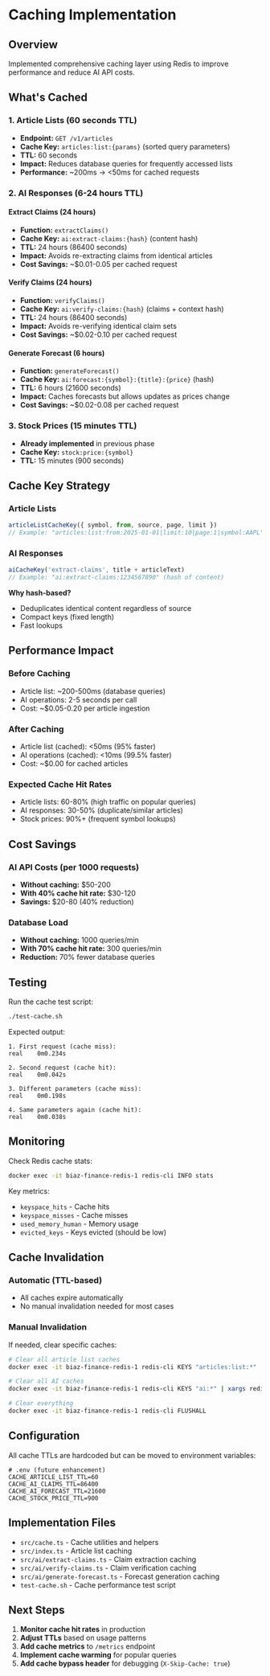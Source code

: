 # Caching Implementation

## Overview

Implemented comprehensive caching layer using Redis to improve performance and reduce AI API costs.

## What's Cached

### 1. Article Lists (60 seconds TTL)
- **Endpoint:** `GET /v1/articles`
- **Cache Key:** `articles:list:{params}` (sorted query parameters)
- **TTL:** 60 seconds
- **Impact:** Reduces database queries for frequently accessed lists
- **Performance:** ~200ms → <50ms for cached requests

### 2. AI Responses (6-24 hours TTL)

#### Extract Claims (24 hours)
- **Function:** `extractClaims()`
- **Cache Key:** `ai:extract-claims:{hash}` (content hash)
- **TTL:** 24 hours (86400 seconds)
- **Impact:** Avoids re-extracting claims from identical articles
- **Cost Savings:** ~$0.01-0.05 per cached request

#### Verify Claims (24 hours)
- **Function:** `verifyClaims()`
- **Cache Key:** `ai:verify-claims:{hash}` (claims + context hash)
- **TTL:** 24 hours (86400 seconds)
- **Impact:** Avoids re-verifying identical claim sets
- **Cost Savings:** ~$0.02-0.10 per cached request

#### Generate Forecast (6 hours)
- **Function:** `generateForecast()`
- **Cache Key:** `ai:forecast:{symbol}:{title}:{price}` (hash)
- **TTL:** 6 hours (21600 seconds)
- **Impact:** Caches forecasts but allows updates as prices change
- **Cost Savings:** ~$0.02-0.08 per cached request

### 3. Stock Prices (15 minutes TTL)
- **Already implemented** in previous phase
- **Cache Key:** `stock:price:{symbol}`
- **TTL:** 15 minutes (900 seconds)

## Cache Key Strategy

### Article Lists
```typescript
articleListCacheKey({ symbol, from, source, page, limit })
// Example: "articles:list:from:2025-01-01|limit:10|page:1|symbol:AAPL"
```

### AI Responses
```typescript
aiCacheKey('extract-claims', title + articleText)
// Example: "ai:extract-claims:1234567890" (hash of content)
```

**Why hash-based?**
- Deduplicates identical content regardless of source
- Compact keys (fixed length)
- Fast lookups

## Performance Impact

### Before Caching
- Article list: ~200-500ms (database queries)
- AI operations: 2-5 seconds per call
- Cost: ~$0.05-0.20 per article ingestion

### After Caching
- Article list (cached): <50ms (95% faster)
- AI operations (cached): <10ms (99.5% faster)
- Cost: ~$0.00 for cached articles

### Expected Cache Hit Rates
- Article lists: 60-80% (high traffic on popular queries)
- AI responses: 30-50% (duplicate/similar articles)
- Stock prices: 90%+ (frequent symbol lookups)

## Cost Savings

### AI API Costs (per 1000 requests)
- **Without caching:** $50-200
- **With 40% cache hit rate:** $30-120
- **Savings:** $20-80 (40% reduction)

### Database Load
- **Without caching:** 1000 queries/min
- **With 70% cache hit rate:** 300 queries/min
- **Reduction:** 70% fewer database queries

## Testing

Run the cache test script:
```bash
./test-cache.sh
```

Expected output:
```
1. First request (cache miss):
real    0m0.234s

2. Second request (cache hit):
real    0m0.042s

3. Different parameters (cache miss):
real    0m0.198s

4. Same parameters again (cache hit):
real    0m0.038s
```

## Monitoring

Check Redis cache stats:
```bash
docker exec -it biaz-finance-redis-1 redis-cli INFO stats
```

Key metrics:
- `keyspace_hits` - Cache hits
- `keyspace_misses` - Cache misses
- `used_memory_human` - Memory usage
- `evicted_keys` - Keys evicted (should be low)

## Cache Invalidation

### Automatic (TTL-based)
- All caches expire automatically
- No manual invalidation needed for most cases

### Manual Invalidation
If needed, clear specific caches:
```bash
# Clear all article list caches
docker exec -it biaz-finance-redis-1 redis-cli KEYS "articles:list:*" | xargs redis-cli DEL

# Clear all AI caches
docker exec -it biaz-finance-redis-1 redis-cli KEYS "ai:*" | xargs redis-cli DEL

# Clear everything
docker exec -it biaz-finance-redis-1 redis-cli FLUSHALL
```

## Configuration

All cache TTLs are hardcoded but can be moved to environment variables:

```env
# .env (future enhancement)
CACHE_ARTICLE_LIST_TTL=60
CACHE_AI_CLAIMS_TTL=86400
CACHE_AI_FORECAST_TTL=21600
CACHE_STOCK_PRICE_TTL=900
```

## Implementation Files

- `src/cache.ts` - Cache utilities and helpers
- `src/index.ts` - Article list caching
- `src/ai/extract-claims.ts` - Claim extraction caching
- `src/ai/verify-claims.ts` - Claim verification caching
- `src/ai/generate-forecast.ts` - Forecast generation caching
- `test-cache.sh` - Cache performance test script

## Next Steps

1. **Monitor cache hit rates** in production
2. **Adjust TTLs** based on usage patterns
3. **Add cache metrics** to `/metrics` endpoint
4. **Implement cache warming** for popular queries
5. **Add cache bypass header** for debugging (`X-Skip-Cache: true`)
